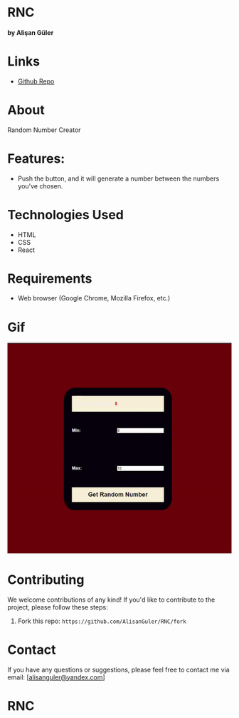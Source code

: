 # RNC

#### by Alişan Güler


# Links

- [Github Repo](https://github.com/AlisanGuler/RNC)

# About

 Random Number Creator

# Features:

- Push the button, and it will generate a number between the numbers you've chosen.

# Technologies Used

- HTML
- CSS
- React

# Requirements

- Web browser (Google Chrome, Mozilla Firefox, etc.)

# Gif

<img src="/src/rnc.gif" max-width="100%" height="auto" >


# Contributing

We welcome contributions of any kind! If you'd like to contribute to the project, please follow these steps:

1. Fork this repo: `https://github.com/AlisanGuler/RNC/fork`

# Contact

If you have any questions or suggestions, please feel free to contact me via email: [alisanguler@yandex.com]

# RNC
